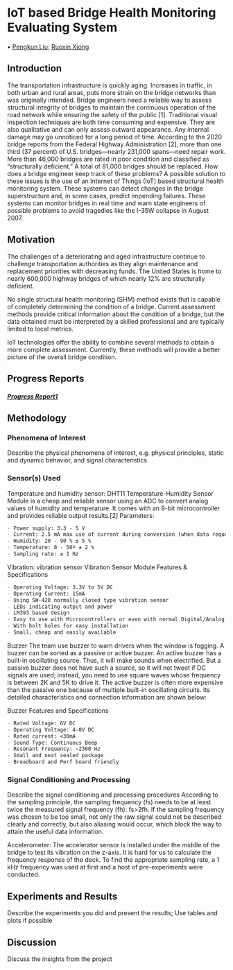 # IoT based Bridge Health Monitoring Evaluating System

• [Pengkun Liu](pengkunl@andrew.cmu.edu); [Ruoxin Xiong](ruoxinx@andrew.cmu.edu)


## Introduction

The transportation infrastructure is quickly aging. Increases in traffic, in both urban and rural areas, puts more strain on the bridge networks than was originally intended. Bridge engineers need a reliable way to assess structural integrity of bridges to maintain the continuous operation of the road network while ensuring the safety of the public [1]. Traditional visual inspection techniques are both time consuming and expensive. They are also qualitative and can only assess outward appearance. Any internal damage may go unnoticed for a long period of time. According to the 2020 bridge reports from the Federal Highway Administration [2], more than one third (37 percent) of U.S. bridges—nearly 231,000 spans—need repair work. More than 46,000 bridges are rated in poor condition and classified as “structurally deficient.” A total of 81,000 bridges should be replaced. How does a bridge engineer keep track of these problems? A possible solution to these issues is the use of an Internet of Things (IoT) based structural health monitoring system. These systems can detect changes in the bridge superstructure and, in some cases, predict impending failures. These systems can monitor bridges in real time and warn state engineers of possible problems to avoid tragedies like the I-35W collapse in August 2007.


## Motivation

The challenges of a deteriorating and aged infrastructure continue to challenge transportation authorities as they align maintenance and replacement priorities with decreasing funds. The United States is home to nearly 600,000 highway bridges of which nearly 12% are structurally deficient. 

No single structural health monitoring (SHM) method exists that is capable of completely determining the condition of a bridge. Current assessment methods provide critical information about the condition of a bridge, but the data obtained must be interpreted by a skilled professional and are typically limited to local metrics.

IoT technologies offer the ability to combine several methods to obtain a more complete assessment. Currently, these methods will provide a better picture of the overall bridge condition.

## Progress Reports

##### [Progress Report1](https://github.com/xiongrxchn/IntelBri.github.io/blob/gh-pages/progress_report_1.md)

## Methodology

### Phenomena of Interest

Describe the physical phenomena of interest, e.g. physical principles, static and dynamic behavior, and signal characteristics

### Sensor(s) Used
Temperature and humidity sensor:
DHT11 Temperature-Humidity Sensor Module is a cheap and reliable sensor using an ADC to convert analog values of humidity and temperature. It comes with an 8-bit microcontroller and provides reliable output results.[2]
Parameters:
```markdown
- Power supply: 3.3 - 5 V
- Current: 2.5 mA max use of current during conversion (when data request)
- Humidity: 20 - 90 % ± 5 %
- Temperature: 0 - 50º ± 2 %
- Sampling rate: ≤ 1 Hz
```

Vibration: vibration sensor
Vibration Sensor Module Features & Specifications
```markdown
- Operating Voltage: 3.3V to 5V DC
- Operating Current: 15mA
- Using SW-420 normally closed type vibration sensor
- LEDs indicating output and power
- LM393 based design
- Easy to use with Microcontrollers or even with normal Digital/Analog IC
- With bolt holes for easy installation
- Small, cheap and easily available
```

Buzzer
The team use buzzer to warn drivers when the window is fogging. A buzzer can be sorted as a passive or active buzzer. An active buzzer has a built-in oscillating source. Thus, it will make sounds when electrified. But a passive buzzer does not have such a source, so it will not tweet if DC signals are used; instead, you need to use square waves whose frequency is between 2K and 5K to drive it. The active buzzer is often more expensive than the passive one because of multiple built-in oscillating circuits. Its detailed characteristics and connection information are shown below:

Buzzer Features and Specifications
```markdown
- Rated Voltage: 6V DC
- Operating Voltage: 4-8V DC
- Rated current: <30mA
- Sound Type: Continuous Beep
- Resonant Frequency: ~2300 Hz 
- Small and neat sealed package
- Breadboard and Perf board friendly
```

### Signal Conditioning and Processing

Describe the signal conditioning and processing procedures
According to the sampling principle, the sampling frequency (fs) needs to be at least twice the measured signal frequency (fh): fs>2fh. If the sampling frequency was chosen to be too small, not only the raw signal could not be described clearly and correctly, but also aliasing would occur, which block the way to attain the useful data information.

Accelerometer:
The accelerator sensor is installed under the middle of the bridge to test its vibration on the z-axis. It is hard for us to calculate the frequency response of the deck. To find the appropriate sampling rate, a 1 kHz frequency was used at first and a host of pre-experiments were conducted. 

## Experiments and Results

Describe the experiments you did and present the results; Use tables and plots if possible

## Discussion

Discuss the insights from the project
